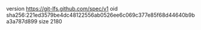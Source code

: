 version https://git-lfs.github.com/spec/v1
oid sha256:221ed3579be4dc48122556ab0526ee6c069c377e85f68d44640b9ba3a787d899
size 2180
